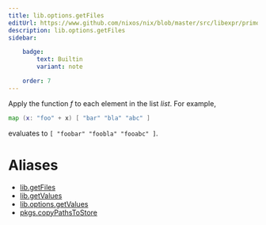 ```yaml
---
title: lib.options.getFiles
editUrl: https://www.github.com/nixos/nix/blob/master/src/libexpr/primops.cc
description: lib.options.getFiles
sidebar:

    badge:
        text: Builtin
        variant: note

    order: 7
---
```


Apply the function *f* to each element in the list *list*. For
example,

```nix
map (x: "foo" + x) [ "bar" "bla" "abc" ]
```

evaluates to `[ "foobar" "foobla" "fooabc" ]`.


# Aliases

- [lib.getFiles](/nix-doc-comments/reference/lib/lib-getFiles)
- [lib.getValues](/nix-doc-comments/reference/lib/lib-getValues)
- [lib.options.getValues](/nix-doc-comments/reference/lib/options/lib-options-getValues)
- [pkgs.copyPathsToStore](/nix-doc-comments/reference/pkgs/pkgs-copyPathsToStore)


